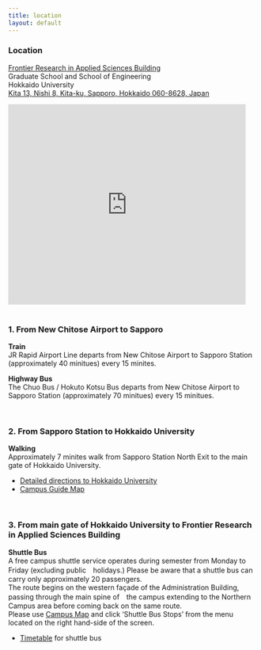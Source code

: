 ```yaml
---
title: location
layout: default
---
```

<!-- MAIN CONTENT -->
<div id="main_content_wrap" class="outer">
  <section id="main_content" class="inner">
    <h3 id="location">Location</h3>
      <p><a href="http://www.oia.hokudai.ac.jp/maps/print.php?id=133">Frontier Research in Applied Sciences                   Building</a><br>
          Graduate School and School of Engineering<br>
          Hokkaido University<br>
          <a href="https://goo.gl/maps/JtP1MdrwH5U2">Kita 13, Nishi 8, Kita-ku, Sapporo, Hokkaido 060-8628, Japan</a></p>
            <div id="ggmap"><!--<iframe src="https://www.google.com/maps/embed?pb=!1m18!1m12!1m3!1d2060.7424234830823!2d141.34175906700744!3d43.0765595             30617565!2m3!1f0!2f0!3f0!3m2!1i1024!2i768!4f13.1!3m3!1m2!1s0x0%3A0x0!2zNDPCsDA0JzQwLjciTiAxNDHCsDIw             JzI0LjEiRQ!5e0!3m2!1sen!2sjp!4v1442329400468" width="300" height="200" frameborder="0"         style="border:0" allowfullscreen></iframe>-->
            <iframe width="480" height="405" src="http://www.oia.hokudai.ac.jp/maps/embed/?place=133" frameborder="0">MAP</iframe>
            </div>
            <br>
            
  <h3 id="location">1. From New Chitose Airport to Sapporo</h3> 
    <p><strong>Train</strong><br>
      JR Rapid Airport Line departs from New Chitose Airport to Sapporo Station (approximately 40 minitues)           every 15 minites.</p>

  <p><strong>Highway Bus</strong><br>
      The Chuo Bus / Hokuto Kotsu Bus departs from New Chitose Airport to Sapporo Station (approximately 70   minitues) every 15 minitues.</p>
    <br>  

  <h3 id="location">2. From Sapporo Station to Hokkaido University</h3>
    <p><strong>Walking</strong><br>
      Approximately 7 minites walk from Sapporo Station North Exit to the main gate of Hokkaido University.<br>
      <ul>
         <li>
      <a href="http://www.oia.hokudai.ac.jp/about/visitors-access-maps/sapporo-campus-map/">Detailed directions to Hokkaido University</a>
         </li>
         <li>
      <a href="https://www.oia.hokudai.ac.jp/wp-content/uploads/2015/08/2015-英語版キャンパスマップ最終.pdf">Campus Guide Map</a>
         </li>
      </ul>
      </p>
      <br>

  <h3 id="location">3. From main gate of Hokkaido University to Frontier Research in Applied Sciences Building</h3>
  <p><strong>Shuttle Bus</strong><br>
    A free campus shuttle service operates during semester from Monday to Friday (excluding public　holidays.) Please be aware that a shuttle bus can carry only approximately 20 passengers.<br> 
    The route begins on the western façade of the Administration Building, passing through the main spine of　the campus extending to the Northern Campus area before coming back on the same route.<br>
    Please use <a href="http://www.oia.hokudai.ac.jp/maps/?p=sapporo">Campus Map</a> and click ‘Shuttle Bus Stops’ from the menu located on the right hand-side of the screen.<br>
   <ul>
      <li><a href="https://www.oia.hokudai.ac.jp/wp-content/uploads/2013/08/5.2013-Bus-time-tableHokkaido     -University.pdf">Timetable</a> for shuttle bus
      </li>
   </ul>
    </p>
    <br>

</div>



 
